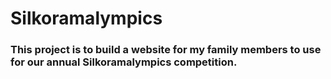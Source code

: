 # Silkoramalympics

### This project is to build a website for my family members to use for our annual Silkoramalympics competition.